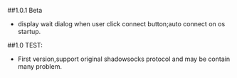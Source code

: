 ##1.0.1 Beta

+ display wait dialog when user click connect button;auto connect on os startup.

##1.0 TEST:

+ First version,support original shadowsocks protocol and may be contain many problem.